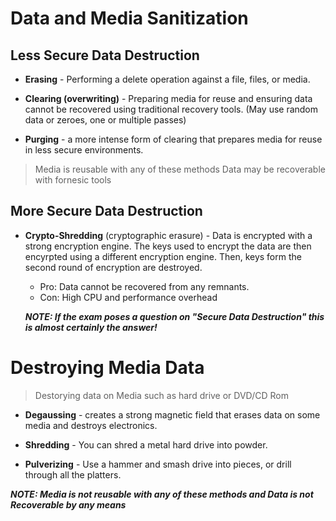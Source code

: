 # Data and Media Sanitization

## Less Secure Data Destruction

- **Erasing** - Performing a delete operation against a file, files, or media.

- **Clearing (overwriting)** - Preparing media for reuse and ensuring data cannot be recovered using traditional recovery tools. (May use random data or zeroes, one or multiple passes)

- **Purging** - a more intense form of clearing that prepares media for reuse in less secure environments.

> Media is reusable with any of these methods
> Data may be recoverable with fornesic tools

## More Secure Data Destruction

- **Crypto-Shredding** (cryptographic erasure) - Data is encrypted with a strong encryption engine. The keys used to encrypt the data are then encyrpted using a different encryption engine. Then, keys form the second round of encryption are destroyed.

    - Pro: Data cannot be recovered from any remnants. 
    - Con: High CPU and performance overhead

    ***NOTE: If the exam poses a question on "Secure Data Destruction" this is almost certainly the answer!***

# Destroying Media Data

> Destorying data on Media such as hard drive or DVD/CD Rom

- **Degaussing** - creates a strong magnetic field that erases data on some media and destroys electronics.

- **Shredding** - You can shred a metal hard drive into powder.

- **Pulverizing** - Use a hammer and smash drive into pieces, or drill through all the platters.

***NOTE: **Media is not reusable** with any of these methods and **Data is not Recoverable** by any means***